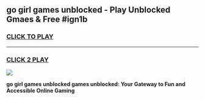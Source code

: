 
## go girl games unblocked - Play Unblocked Gmaes & Free #ign1b
<h3>
<a href="https://premium.freeplayer.one?title=go_girl_games_unblocked&ref=01M">CLICK TO PLAY</a></h3>
<hr>

<h3>
<a href="https://premium.freeplayer.one?title=go_girl_games_unblocked&ref=01M">CLICK 2 PLAY</a>
  
</h3>

<a href="https://premium.freeplayer.one?title=go_girl_games_unblocked&ref=01M"><img src="https://clearcache.store/games.png"></a>


**go girl games unblocked games unblocked: Your Gateway to Fun and Accessible Online Gaming**
